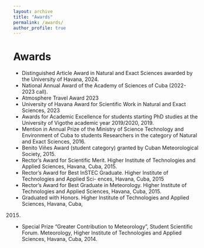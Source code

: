 ```yaml
---
layout: archive
title: "Awards"
permalink: /awards/
author_profile: true
---
```


# Awards
* Distinguished Article Award in Natural and Exact Sciences awarded by the University of Havana, 2024.
* National Annual Award of the Academy of Sciences of Cuba (2022-2023 call).
* Atmosphere Travel Award 2023
* University of Havana Award for Scientific Work in Natural and Exact Sciences, 2023
* Awards for Academic Excellence for students starting PhD studies at the University of Vigothe academic year 2019/2020, 2019.
* Mention in Annual Prize of the Ministry of Science Technology and Environment of Cuba to
students Researchers in the category of Natural and Exact Sciences, 2016.
* Benito Viñes Award (student category) granted by Cuban Meteorological Society, 2015.
* Rector’s Award for Scientific Merit. Higher Institute of Technologies and Applied Sciences,
Havana, Cuba, 2015.
* Rector’s Award for Best InSTEC Graduate. Higher Institute of Technologies and Applied Sci-
ences, Havana, Cuba, 2015
* Rector’s Award for Best Graduate in Meteorology. Higher Institute of Technologies and Applied
Sciences, Havana, Cuba, 2015.
* Graduated with Honors. Higher Institute of Technologies and Applied Sciences, Havana, Cuba,
2015.
* Special Prize “Greater Contribution to Meteorology”, Student Scientific Forum. Meteorology,
Higher Institute of Technologies and Applied Sciences, Havana, Cuba, 2014.